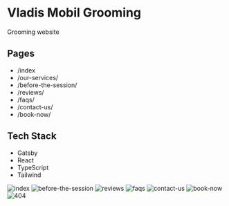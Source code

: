 # Vladis Mobil Grooming

Grooming website

## Pages

- /index
- /our-services/
- /before-the-session/
- /reviews/
- /faqs/
- /contact-us/
- /book-now/

## Tech Stack

- Gatsby
- React
- TypeScript
- Tailwind

![index](https://raw.githubusercontent.com/Leon740/vladis-mobil-grooming-frontend/main/src/assets/images/pages/index.jpg 'index')
![before-the-session](https://raw.githubusercontent.com/Leon740/vladis-mobil-grooming-frontend/main/src/assets/images/pages/before-the-session.jpg 'before-the-session')
![reviews](https://raw.githubusercontent.com/Leon740/vladis-mobil-grooming-frontend/main/src/assets/images/pages/reviews.jpg 'reviews')
![faqs](https://raw.githubusercontent.com/Leon740/vladis-mobil-grooming-frontend/main/src/assets/images/pages/faqs.jpg 'faqs')
![contact-us](https://raw.githubusercontent.com/Leon740/vladis-mobil-grooming-frontend/main/src/assets/images/pages/contact-us.jpg 'contact-us')
![book-now](https://raw.githubusercontent.com/Leon740/vladis-mobil-grooming-frontend/main/src/assets/images/pages/book-now.jpg 'book-now')
![404](https://raw.githubusercontent.com/Leon740/vladis-mobil-grooming-frontend/main/src/assets/images/pages/404.jpg '404')
